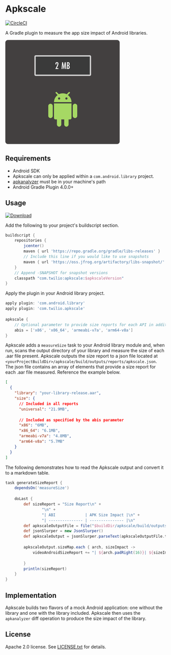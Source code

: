 # Apkscale 

[![CircleCI](https://circleci.com/gh/twilio/apkscale.svg?style=svg)](https://circleci.com/gh/twilio/apkscale)

A Gradle plugin to measure the app size impact of Android libraries.

![apkscale-logo](images/apkscale-logo.png)

## Requirements 

* Android SDK
* Apkscale can only be applied within a `com.android.library` project.
* [apkanalyzer](https://developer.android.com/studio/command-line/apkanalyzer) must be in your machine's path
* Android Gradle Plugin 4.0.0+

## Usage

[![Download](https://api.bintray.com/packages/twilio/releases/apkscale/images/download.svg) ](https://bintray.com/twilio/releases/apkscale/_latestVersion)

Add the following to your project's buildscript section.

```groovy
buildscript {
    repositories {
        jcenter()
        maven { url 'https://repo.gradle.org/gradle/libs-releases' }
        // Include this line if you would like to use snapshots
        maven { url 'https://oss.jfrog.org/artifactory/libs-snapshot/' }
    }
    // Append -SNAPSHOT for snapshot versions
    classpath "com.twilio:apkscale:$apkscaleVersion"
}
```

Apply the plugin in your Android library project.

```groovy
apply plugin: 'com.android.library'
apply plugin: 'com.twilio.apkscale'

apkscale {
    // Optional parameter to provide size reports for each API in addition to the default universal ABI
    abis = ['x86', 'x86_64', 'armeabi-v7a', 'arm64-v8a']
}
```

Apkscale adds a `measureSize` task to your Android library module and, when run, scans the output directory of your library and measure the size of each .aar file present. Apkscale outputs the size report to a json file located at `<yourProjectBuildDir>/apkscale/build/outputs/reports/apkscale.json`. The json file contains an array of elements that provide a size report for each .aar file measured. Reference the example below.

```json
[
  {
    "library": "your-library-release.aar",
    "size": {
      // Included in all reports
      "universal": "21.9MB",

      // Included as specified by the abis parameter
      "x86": "6MB",
      "x86_64": "6.1MB",
      "armeabi-v7a": "4.8MB",
      "arm64-v8a": "5.7MB"
    }
  }
]
```

The following demonstrates how to read the Apkscale output and convert it to a markdown table.

```groovy
task generateSizeReport {
    dependsOn('measureSize')

    doLast {
        def sizeReport = "Size Report\n" +
                "\n" +
                "| ABI             | APK Size Impact |\n" +
                "| --------------- | --------------- |\n"
        def apkscaleOutputFile = file("$buildDir/apkscale/build/outputs/reports/apkscale.json")
        def jsonSlurper = new JsonSlurper()
        def apkscaleOutput = jsonSlurper.parseText(apkscaleOutputFile.text).get(0)

        apkscaleOutput.sizeMap.each { arch, sizeImpact ->
            videoAndroidSizeReport += "| ${arch.padRight(16)}| ${sizeImpact.padRight(16)}|\n"

        }
        println(sizeReport)
    }
}
```

## Implementation

Apkscale builds two flavors of a mock Android application: one without the library and one with the library included. Apkscale then uses the `apkanalyzer` diff operation to produce the size impact of the library.

## License

Apache 2.0 license. See [LICENSE.txt](LICENSE) for details.
